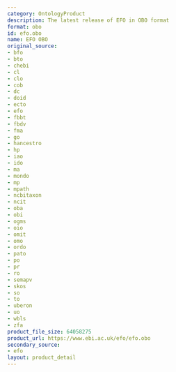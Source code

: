 ```yaml
---
category: OntologyProduct
description: The latest release of EFO in OBO format
format: obo
id: efo.obo
name: EFO OBO
original_source:
- bfo
- bto
- chebi
- cl
- clo
- cob
- dc
- doid
- ecto
- efo
- fbbt
- fbdv
- fma
- go
- hancestro
- hp
- iao
- ido
- ma
- mondo
- mp
- mpath
- ncbitaxon
- ncit
- oba
- obi
- ogms
- oio
- omit
- omo
- ordo
- pato
- po
- pr
- ro
- semapv
- skos
- so
- to
- uberon
- uo
- wbls
- zfa
product_file_size: 64058275
product_url: https://www.ebi.ac.uk/efo/efo.obo
secondary_source:
- efo
layout: product_detail
---
```

